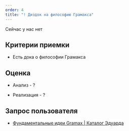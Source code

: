 ```yaml
---
order: 4
title: "! Диздок на философию Грамакса"
---
```


Сейчас у нас нет 

## Критерии приемки

-  Есть дока о философии Грамакса

## Оценка

-  Анализ - ?

-  Реализация - ?

## Запрос пользователя

-  [Фундаментальные идеи Gramax | Каталог Эдуарда](https://dut-gramax.l3.cx/gramax-dumb-user/zametki-osvoeniya/fundamentalnye-idei-gramax)